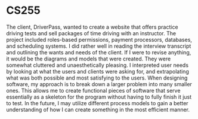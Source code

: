 # CS255
The client, DriverPass, wanted to create a website that offers practice driving tests and sell packages of time driving with an instructor. The project included roles-based permissions, payment processors, databases, and scheduling systems. I did rather well in reading the interview transcript and outlining the wants and needs of the client. If I were to revise anything, it would be the diagrams and models that were created. They were somewhat cluttered and unaesthetically pleasing. I interpreted user needs by looking at what the users and clients were asking for, and extrapolating what was both possible and most satisfying to the users. When designing software, my approach is to break down a larger problem into many smaller ones. This allows me to create functional pieces of software that serve essentially as a skeleton for the program without having to fully finish it just to test. In the future, I may utilize different process models to gain a better understanding of how I can create something in the most efficient manner. 
